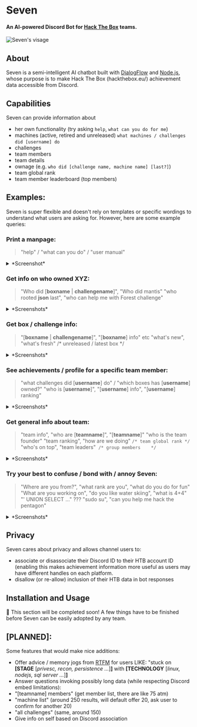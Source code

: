 
# Seven
#### An AI-powered Discord Bot for [Hack The Box](https://www.hackthebox.eu) teams. 
![Seven's visage](https://raw.githubusercontent.com/Propolisa/Seven/master/branding/seven_thumb_48.png)

## About 
Seven is a semi-intelligent AI chatbot built with [DialogFlow](dialogflow.cloud.google.com/) and [Node.js](https://nodejs.org/), whose purpose is to make Hack The Box (hackthebox.eu/) achievement data accessible from Discord. 

## Capabilities
Seven can provide information about
  - her own functionality (try asking `help`, `what can you do for me`)
  - machines (active, retired and unreleased)
  `what machines / challenges did [username] do`
  - challenges
  - team members
  - team details
  - ownage (e.g. `who did [challenge name, machine name] [last?]`)
  - team global rank
  - team member leaderboard (top members)
## Examples:
Seven is super flexible and doesn't rely on templates or specific wordings to understand what users are asking for. However, here are some example queries:
### Print a manpage:
 >  "help" / "what can you do" / "user manual"
 <details>
  <summary>*Screenshot*</summary>

  ![View the Seven helpfile](/docs/img/get_help.png?raw=true)
</details>

### Get info on who owned XYZ:
> "Who did [**boxname** | **challengename**]", "Who did mantis"
> "who rooted **json** last", "who can help me with Forest challenge"
 <details>
  <summary>*Screenshots*</summary>
  
  ![Get all box owners](/docs/img/get_box_owners_2.png?raw=true | width=856)
  ![Get last box owner](/docs/img/get_last_box_owner.png?raw=true | width=856)
  ![Get challenge owners](/docs/img/get_challenge_owners.png?raw=true | width=856)
</details>

### Get box / challenge info:
> "[**boxname** | **challengename**]", "[**boxname**] info" etc
> "what's new", "what's fresh" /* unreleased / latest box */
 <details>
  <summary>*Screenshots*</summary>
  
  ![Get box info](/docs/img/get_box_info.png?raw=true)
  ![Get newest box info](/docs/img/get_newest_box.png?raw=true)
  ![Get oldest box info](/docs/img/get_oldest_box.png?raw=true)
  ![Get challenge info](/docs/img/get_challenge_info.png?raw=true)
</details>

### See achievements / profile for a specific team member:
> "what challenges did [**username**] do" / "which boxes has [**username**] owned?"
> "who is [**username**]", "[**username**] info", "[**username**] ranking"
 <details>
  <summary>*Screenshots*</summary>
  
  ![Get challenge ownage for member](/docs/img/get_challenge_ownage_by_member.png?raw=true)
  ![Get box ownage for member](/docs/img/get_box_ownage_by_member.png?raw=true)
  ![Get member info](/docs/img/get_member_info.png?raw=true)
</details>

### Get general info about team:
> "team info", "who are [**teamname**]", "[**teamname**]"
> "who is the team founder"
> "team ranking", "how are we doing" `/* team global rank */`
> "who's on top", "team leaders"` /* group members    */`
 <details>
  <summary>*Screenshots*</summary>
  
  ![Get team info](/docs/img/get_team_info.png?raw=true)
  ![Get team founder info](/docs/img/get_team_founder_info.png?raw=true)
  ![Get member leaderboard](/docs/img/get_team_leaderboard.png?raw=true)
</details>

### Try your best to confuse / bond with / annoy Seven:
> "Where are you from?", "what rank are you", "what do you do for fun"
> "What are you working on", "do you like water skiing", "what is 4+4"
> "' UNION SELECT ..." ??? "sudo su", "can you help me hack the pentagon"
 <details>
  <summary>*Screenshots*</summary>
  
  ![0](/docs/img/small_talk_0.png?raw=true)
  ![1](/docs/img/small_talk_1.png?raw=true)
  ![2](/docs/img/small_talk_2.png?raw=true)
  ![3](/docs/img/small_talk_3.png?raw=true)
</details>

## Privacy
Seven cares about privacy and allows channel users to:
- associate or disassociate their Discord ID to their HTB account ID (enabling this makes achievement information more useful as users may have different handles on each platform.
- disallow (or re-allow) inclusion of their HTB data in bot responses
## Installation and Usage
🚧 This section will be completed soon! A few things have to be finished before Seven can be easily adopted by any team. 
## [PLANNED]: 
Some features that would make nice additions:
  - Offer advice / memory jogs from [RTFM](https://doc.lagout.org/rtfm-red-team-field-manual.pdf) for users LIKE: "stuck on **[STAGE** [*privesc, recon, persistence ...*]**]** with **[TECHNOLOGY** [*linux, nodejs, sql server ...*]**]**
 - Answer questions invoking possibly long data (while respecting Discord embed limitations):
 - "[teamname] members" (get member list, there are like 75 atm)
 - "machine list" (around 250 results, will default offer 20, ask user to confirm for another 20)
 - "all challenges" (same, around 150)
 - Give info on self based on Discord association
